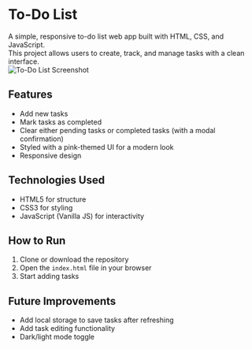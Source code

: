  # To-Do List

A simple, responsive to-do list web app built with HTML, CSS, and JavaScript.  
This project allows users to create, track, and manage tasks with a clean interface.  
  ![To-Do List Screenshot](gallery/screenshot.png)



## Features
- Add new tasks  
- Mark tasks as completed  
- Clear either pending tasks or completed tasks (with a modal confirmation)  
- Styled with a pink-themed UI for a modern look  
- Responsive design  

## Technologies Used
- HTML5 for structure  
- CSS3 for styling  
- JavaScript (Vanilla JS) for interactivity  

## How to Run
1. Clone or download the repository  
2. Open the `index.html` file in your browser  
3. Start adding tasks  

## Future Improvements
- Add local storage to save tasks after refreshing  
- Add task editing functionality  
- Dark/light mode toggle  

